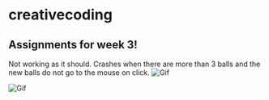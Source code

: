 # creativecoding
## Assignments for week 3!

Not working as it should. Crashes when there are more than 3 balls and the new balls do not go to the mouse on click.
![Gif](https://media.giphy.com/media/xT9IgtbXK4ewohrdU4/giphy.gif)

![Gif](LINK)

